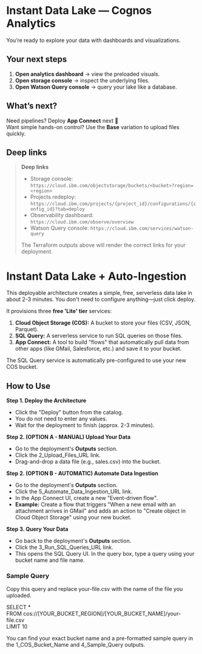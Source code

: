 # Instant Data Lake — Cognos Analytics

You’re ready to explore your data with dashboards and visualizations.

## Your next steps
1. **Open analytics dashboard** → view the preloaded visuals.
2. **Open storage console** → inspect the underlying files.
3. **Open Watson Query console** → query your lake like a database.

## What’s next?
Need pipelines? Deploy **App Connect** next 🚀  
Want simple hands-on control? Use the **Base** variation to upload files quickly.

## Deep links
> **Deep links**
> - Storage console: `https://cloud.ibm.com/objectstorage/buckets/<bucket>?region=<region>`
> - Projects redeploy: `https://cloud.ibm.com/projects/{project_id}/configurations/{config_id}?tab=deploy`
> - Observability dashboard: `https://cloud.ibm.com/observe/overview`
> - Watson Query console: `https://cloud.ibm.com/services/watson-query`
> 
> The Terraform outputs above will render the correct links for your deployment.

# **Instant Data Lake \+ Auto-Ingestion**

This deployable architecture creates a simple, free, serverless data lake in about 2-3 minutes. You don't need to configure anything—just click deploy.

It provisions three **free 'Lite' tier** services:

1. **Cloud Object Storage (COS):** A bucket to store your files (CSV, JSON, Parquet).  
2. **SQL Query:** A serverless service to run SQL queries on those files.  
3. **App Connect:** A tool to build "flows" that automatically pull data from other apps (like GMail, Salesforce, etc.) and save it to your bucket.

The SQL Query service is automatically pre-configured to use your new COS bucket.

## **How to Use**

**Step 1\. Deploy the Architecture**

* Click the "Deploy" button from the catalog.  
* You do not need to enter any values.  
* Wait for the deployment to finish (approx. 2-3 minutes).

**Step 2\. (OPTION A \- MANUAL) Upload Your Data**

* Go to the deployment's **Outputs** section.  
* Click the 2\_Upload\_Files\_URL link.  
* Drag-and-drop a data file (e.g., sales.csv) into the bucket.

**Step 2\. (OPTION B \- AUTOMATIC) Automate Data Ingestion**

* Go to the deployment's **Outputs** section.  
* Click the 5\_Automate\_Data\_Ingestion\_URL link.  
* In the App Connect UI, create a new "Event-driven flow".  
* **Example:** Create a flow that triggers "When a new email with an attachment arrives in GMail" and adds an action to "Create object in Cloud Object Storage" using your new bucket.

**Step 3\. Query Your Data**

* Go back to the deployment's **Outputs** section.  
* Click the 3\_Run\_SQL\_Queries\_URL link.  
* This opens the SQL Query UI. In the query box, type a query using your bucket name and file name.

### **Sample Query**

Copy this query and replace your-file.csv with the name of the file you uploaded.

SELECT \*  
FROM cos://\[YOUR\_BUCKET\_REGION\]/\[YOUR\_BUCKET\_NAME\]/your-file.csv  
LIMIT 10

You can find your exact bucket name and a pre-formatted sample query in the 1\_COS\_Bucket\_Name and 4\_Sample\_Query outputs.
